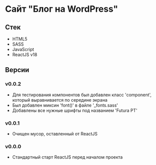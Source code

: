 # Сайт "Блог на WordPress"

## Стек
- HTML5
- SASS
- JavaScript
- ReactJS v18

## Версии
### v0.0.2
- Для тестирования компонентов был добавлен класс 'component', который выравнивается по середине экрана
- Был добавлен миксин 'font()' в файле '_fonts.sass'
- Добавлены все нужные шрифты под названием 'Futura PT' 

### v0.0.1
- Очищен мусор, оставленный от ReactJS

### v0.0.0
- Стандартный старт ReactJS перед началом проекта
